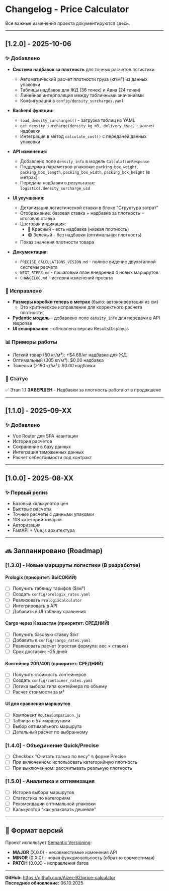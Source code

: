 # Changelog - Price Calculator

Все важные изменения проекта документируются здесь.

---

## [1.2.0] - 2025-10-06

### ✨ Добавлено
- **Система надбавок за плотность** для точных расчетов логистики
  - Автоматический расчет плотности груза (кг/м³) из данных упаковки
  - Таблицы надбавок для ЖД (36 точек) и Авиа (24 точки)
  - Линейная интерполяция между табличными значениями
  - Конфигурация в `config/density_surcharges.yaml`

- **Backend функции:**
  - `load_density_surcharges()` - загрузка таблиц из YAML
  - `get_density_surcharge(density_kg_m3, delivery_type)` - расчет надбавки
  - Интеграция в метод `calculate_cost()` с передачей данных упаковки

- **API изменения:**
  - Добавлено поле `density_info` в модель `CalculationResponse`
  - Поддержка параметров упаковки: `packing_box_weight`, `packing_box_length`, `packing_box_width`, `packing_box_height` (в метрах)
  - Передача надбавки в результатах: `logistics.density_surcharge_usd`

- **UI улучшения:**
  - Детализация логистической ставки в блоке "Структура затрат"
  - Отображение: базовая ставка + надбавка за плотность = итоговая ставка
  - Цветовая индикация:
    - 🔴 Красный - есть надбавка (низкая плотность)
    - 🟢 Зеленый - без надбавки (оптимальная плотность)
  - Показ значения плотности товара

- **Документация:**
  - `PRECISE_CALCULATIONS_VISION.md` - полное видение двухэтапной системы расчета
  - `NEXT_STEPS.md` - пошаговый план внедрения 4 новых маршрутов
  - `CHANGELOG.md` - история изменений проекта

### 🐛 Исправлено
- **Размеры коробки теперь в метрах** (было: автоконвертация из см)
  - Это критическое исправление для корректного расчета плотности
- **Pydantic модель** - добавлено поле `density_info` для передачи в API response
- **UI кеширование** - обновлена версия ResultsDisplay.js

### 📊 Примеры работы
- Легкий товар (50 кг/м³): +$4.68/кг надбавка для ЖД
- Оптимальный (305 кг/м³): $0.00 надбавка
- Тяжелый (>180 кг/м³): $0.00 надбавка

### 🎯 Статус
✅ Этап 1.1 **ЗАВЕРШЕН** - Надбавки за плотность работают в продакшене

---

## [1.1.0] - 2025-09-XX

### ✨ Добавлено
- Vue Router для SPA навигации
- История расчетов
- Сохранение в базу данных
- Интеграция таможенных данных
- Расчет себестоимости под контракт

---

## [1.0.0] - 2025-08-XX

### ✨ Первый релиз
- Базовый калькулятор цен
- Быстрые расчеты
- Точные расчеты с данными упаковки
- 108 категорий товаров
- Авторизация
- FastAPI + Vue.js архитектура

---

## 🔜 Запланировано (Roadmap)

### [1.3.0] - Новые маршруты логистики (В разработке)

#### Prologix (приоритет: ВЫСОКИЙ)
- [ ] Получить таблицу тарифов ($/м³)
- [ ] Создать `config/prologix_rates.yaml`
- [ ] Реализовать `PrologixCalculator`
- [ ] Интегрировать в API
- [ ] Добавить в UI таблицу сравнения

#### Cargo через Казахстан (приоритет: СРЕДНИЙ)
- [ ] Получить базовую ставку $/кг
- [ ] Добавить в `config/cargo_rates.yaml`
- [ ] Реализовать расчет (простая формула: вес × ставка)
- [ ] Срок доставки: ~25 дней

#### Контейнер 20ft/40ft (приоритет: СРЕДНИЙ)
- [ ] Получить стоимость контейнеров
- [ ] Создать `config/container_rates.yaml`
- [ ] Логика выбора типа контейнера по объему
- [ ] Расчет стоимости за м³

#### UI для сравнения маршрутов
- [ ] Компонент `RoutesComparison.js`
- [ ] Таблица с 5+ маршрутами
- [ ] Выбор оптимального маршрута
- [ ] Детальный расчет по выбранному

### [1.4.0] - Объединение Quick/Precise
- [ ] Checkbox "Считать только по весу" в форме Precise
- [ ] При включенном: использовать категорийную плотность
- [ ] При выключенном: рассчитывать реальную плотность

### [1.5.0] - Аналитика и оптимизация
- [ ] История выбора маршрутов
- [ ] Статистика по категориям
- [ ] Рекомендации оптимальной упаковки
- [ ] Калькулятор "как упаковать дешевле"

---

## 📝 Формат версий

Проект использует [Semantic Versioning](https://semver.org/):

- **MAJOR** (X.0.0) - несовместимые изменения API
- **MINOR** (0.X.0) - новая функциональность (обратно совместимая)
- **PATCH** (0.0.X) - исправления багов

---

**GitHub:** https://github.com/Aizer-92/price-calculator  
**Последнее обновление:** 06.10.2025








